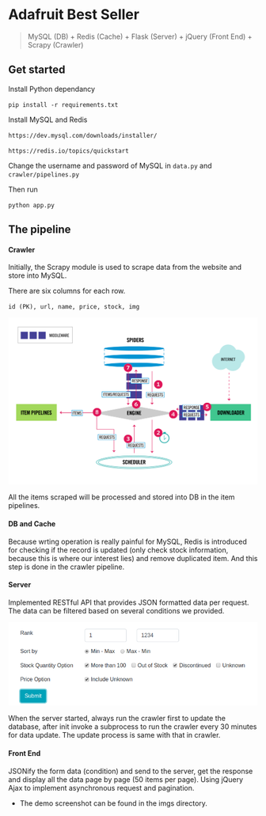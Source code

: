 # Adafruit Best Seller

> MySQL (DB) + Redis (Cache) + Flask (Server) + jQuery (Front End) + Scrapy (Crawler)

## Get started

Install Python dependancy

`pip install -r requirements.txt` 

Install MySQL and Redis

`https://dev.mysql.com/downloads/installer/`

`https://redis.io/topics/quickstart`

Change the username and password of MySQL in `data.py` and `crawler/pipelines.py`

Then run

`python app.py`

## The pipeline

#### Crawler

Initially, the Scrapy module is used to scrape data from the website and store into MySQL.

There are six columns for each row.

`id (PK), url, name, price, stock, img`

![architecture](./imgs/architecture.png)

All the items scraped will be processed and stored into DB in the item pipelines.

#### DB and Cache

Because wrting operation is really painful for MySQL, Redis is introduced for checking if the record is updated (only check stock information, because this is where our interest lies) and remove duplicated item. And this step is done in the crawler pipeline.

#### Server

Implemented RESTful API that provides JSON formatted data per request. The data can be filtered based on several conditions we provided. 

![condition](./imgs/condition.png)

When the server started, always run the crawler first to update the database, after init invoke a subprocess to run the crawler every 30 minutes for data update. The update process is same with that in crawler.

#### Front End

JSONify the form data (condition) and send to the server, get the response and display all the data page by page (50 items per page). Using jQuery Ajax to implement asynchronous request and pagination.

* The demo screenshot can be found in the imgs directory.
